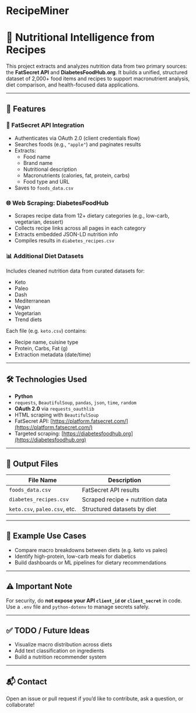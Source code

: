 # RecipeMiner

# 🥗 Nutritional Intelligence from Recipes

This project extracts and analyzes nutrition data from two primary sources: the **FatSecret API** and **DiabetesFoodHub.org**. It builds a unified, structured dataset of 2,000+ food items and recipes to support macronutrient analysis, diet comparison, and health-focused data applications.

---

## 📌 Features

### 🔐 FatSecret API Integration
- Authenticates via OAuth 2.0 (client credentials flow)
- Searches foods (e.g., `"apple"`) and paginates results
- Extracts:  
  - Food name  
  - Brand name  
  - Nutritional description  
  - Macronutrients (calories, fat, protein, carbs)  
  - Food type and URL  
- Saves to `foods_data.csv`

### 🌐 Web Scraping: DiabetesFoodHub
- Scrapes recipe data from 12+ dietary categories (e.g., low-carb, vegetarian, dessert)
- Collects recipe links across all pages in each category
- Extracts embedded JSON-LD nutrition info
- Compiles results in `diabetes_recipes.csv`

### 📊 Additional Diet Datasets
Includes cleaned nutrition data from curated datasets for:
- Keto
- Paleo
- Dash
- Mediterranean
- Vegan
- Vegetarian
- Trend diets

Each file (e.g. `keto.csv`) contains:
- Recipe name, cuisine type
- Protein, Carbs, Fat (g)
- Extraction metadata (date/time)

---

## 🛠 Technologies Used
- **Python**
- `requests`, `BeautifulSoup`, `pandas`, `json`, `time`, `random`
- **OAuth 2.0** via `requests_oauthlib`
- HTML scraping with `BeautifulSoup`
- FatSecret API: [https://platform.fatsecret.com/](https://platform.fatsecret.com/)
- Targeted scraping: [https://diabetesfoodhub.org](https://diabetesfoodhub.org)

---

## 📁 Output Files
| File Name            | Description                                 |
|----------------------|---------------------------------------------|
| `foods_data.csv`     | FatSecret API results                       |
| `diabetes_recipes.csv` | Scraped recipe + nutrition data          |
| `keto.csv`, `paleo.csv`, etc. | Structured datasets by diet       |

---

## 📌 Example Use Cases
- Compare macro breakdowns between diets (e.g. keto vs paleo)
- Identify high-protein, low-carb meals for diabetics
- Build dashboards or ML pipelines for dietary recommendations

---

## ⚠️ Important Note
For security, do **not expose your API `client_id` or `client_secret`** in code. Use a `.env` file and `python-dotenv` to manage secrets safely.

---

## ✅ TODO / Future Ideas
- Visualize macro distribution across diets
- Add text classification on ingredients
- Build a nutrition recommender system

---

## 📬 Contact
Open an issue or pull request if you’d like to contribute, ask a question, or collaborate!
